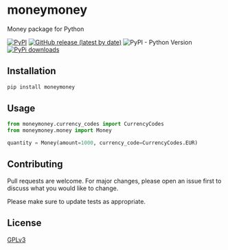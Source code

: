 # moneymoney

Money package for Python

[![PyPI](https://img.shields.io/pypi/v/moneymoney)](https://pypi.org/project/moneymoney/)
[![GitHub release (latest by date)](https://img.shields.io/github/v/release/w0rmr1d3r/moneymoney)](https://github.com/w0rmr1d3r/moneymoney/releases)
![PyPI - Python Version](https://img.shields.io/pypi/pyversions/moneymoney)
[![PyPi downloads](https://img.shields.io/pypi/dm/moneymoney?label=PyPi%20downloads)](https://pypistats.org/packages/moneymoney)

## Installation

```bash
pip install moneymoney
```

## Usage

```python
from moneymoney.currency_codes import CurrencyCodes
from moneymoney.money import Money

quantity = Money(amount=1000, currency_code=CurrencyCodes.EUR)
```

## Contributing

Pull requests are welcome. For major changes, please open an issue first
to discuss what you would like to change.

Please make sure to update tests as appropriate.

## License

[GPLv3](LICENSE)
